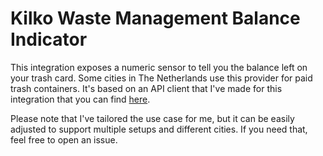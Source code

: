 # Kilko Waste Management Balance Indicator

This integration exposes a numeric sensor to tell you the balance left on your trash card. Some cities in The Netherlands use this provider for paid trash containers. It's based on an API client that I've made for this integration that you can find [here](https://github.com/alinalihassan/Kilko-Container-Management-API).

Please note that I've tailored the use case for me, but it can be easily adjusted to support multiple setups and different cities. If you need that, feel free to open an issue.